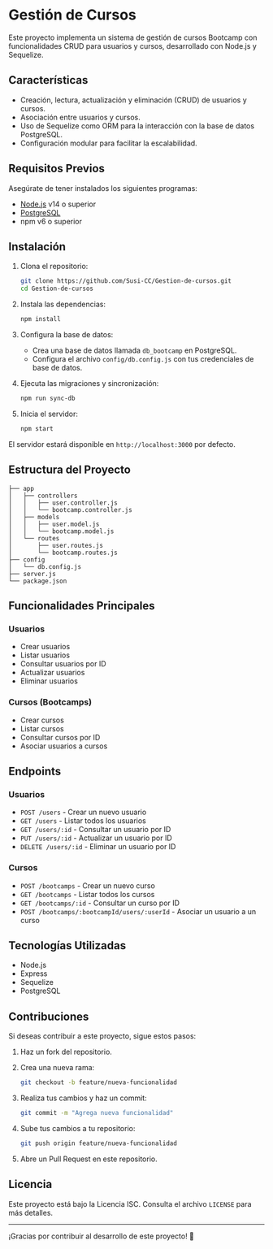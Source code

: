 # Gestión de Cursos

Este proyecto implementa un sistema de gestión de cursos Bootcamp con funcionalidades CRUD para usuarios y cursos, desarrollado con Node.js y Sequelize.

## Características

- Creación, lectura, actualización y eliminación (CRUD) de usuarios y cursos.
- Asociación entre usuarios y cursos.
- Uso de Sequelize como ORM para la interacción con la base de datos PostgreSQL.
- Configuración modular para facilitar la escalabilidad.

## Requisitos Previos

Asegúrate de tener instalados los siguientes programas:

- [Node.js](https://nodejs.org/) v14 o superior
- [PostgreSQL](https://www.postgresql.org/)
- npm v6 o superior

## Instalación

1. Clona el repositorio:

   ```bash
   git clone https://github.com/Susi-CC/Gestion-de-cursos.git
   cd Gestion-de-cursos
   ```

2. Instala las dependencias:

   ```bash
   npm install
   ```

3. Configura la base de datos:

   - Crea una base de datos llamada `db_bootcamp` en PostgreSQL.
   - Configura el archivo `config/db.config.js` con tus credenciales de base de datos.

4. Ejecuta las migraciones y sincronización:

   ```bash
   npm run sync-db
   ```

5. Inicia el servidor:

   ```bash
   npm start
   ```

El servidor estará disponible en `http://localhost:3000` por defecto.

## Estructura del Proyecto

```plaintext
├── app
│   ├── controllers
│   │   ├── user.controller.js
│   │   └── bootcamp.controller.js
│   ├── models
│   │   ├── user.model.js
│   │   └── bootcamp.model.js
│   └── routes
│       ├── user.routes.js
│       └── bootcamp.routes.js
├── config
│   └── db.config.js
├── server.js
└── package.json
```

## Funcionalidades Principales

### Usuarios

- Crear usuarios
- Listar usuarios
- Consultar usuarios por ID
- Actualizar usuarios
- Eliminar usuarios

### Cursos (Bootcamps)

- Crear cursos
- Listar cursos
- Consultar cursos por ID
- Asociar usuarios a cursos

## Endpoints

### Usuarios

- `POST /users` - Crear un nuevo usuario
- `GET /users` - Listar todos los usuarios
- `GET /users/:id` - Consultar un usuario por ID
- `PUT /users/:id` - Actualizar un usuario por ID
- `DELETE /users/:id` - Eliminar un usuario por ID

### Cursos

- `POST /bootcamps` - Crear un nuevo curso
- `GET /bootcamps` - Listar todos los cursos
- `GET /bootcamps/:id` - Consultar un curso por ID
- `POST /bootcamps/:bootcampId/users/:userId` - Asociar un usuario a un curso

## Tecnologías Utilizadas

- Node.js
- Express
- Sequelize
- PostgreSQL

## Contribuciones

Si deseas contribuir a este proyecto, sigue estos pasos:

1. Haz un fork del repositorio.
2. Crea una nueva rama:

   ```bash
   git checkout -b feature/nueva-funcionalidad
   ```

3. Realiza tus cambios y haz un commit:

   ```bash
   git commit -m "Agrega nueva funcionalidad"
   ```

4. Sube tus cambios a tu repositorio:

   ```bash
   git push origin feature/nueva-funcionalidad
   ```

5. Abre un Pull Request en este repositorio.

## Licencia

Este proyecto está bajo la Licencia ISC. Consulta el archivo `LICENSE` para más detalles.

---

¡Gracias por contribuir al desarrollo de este proyecto! 🎉

